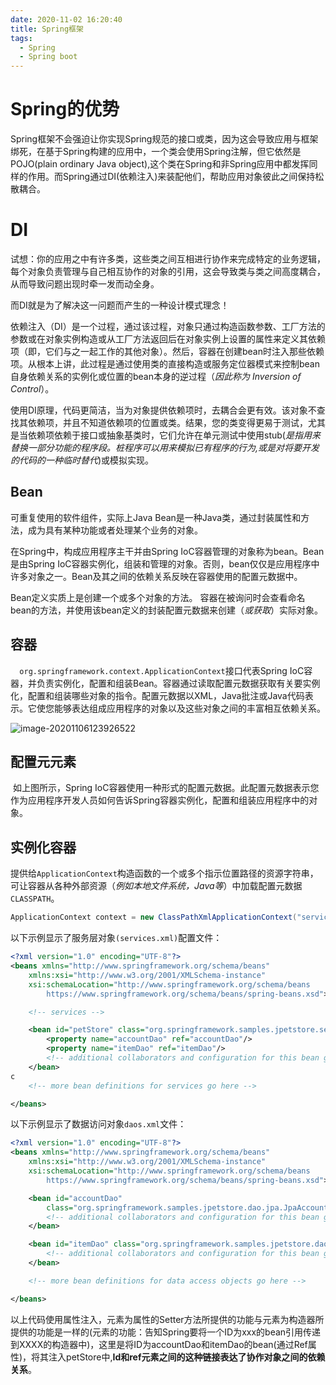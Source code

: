```yaml
---
date: 2020-11-02 16:20:40
title: Spring框架
tags:
  - Spring
  - Spring boot
---
```


# Spring的优势

  Spring框架不会强迫让你实现Spring规范的接口或类，因为这会导致应用与框架绑死，在基于Spring构建的应用中，一个类会使用Spring注解，但它依然是POJO(plain ordinary Java object),这个类在Spring和非Spring应用中都发挥同样的作用。而Spring通过DI(依赖注入)来装配他们，帮助应用对象彼此之间保持松散耦合。

# DI

  试想：你的应用之中有许多类，这些类之间互相进行协作来完成特定的业务逻辑，每个对象负责管理与自己相互协作的对象的引用，这会导致类与类之间高度耦合，从而导致问题出现时牵一发而动全身。

  而DI就是为了解决这一问题而产生的一种设计模式理念！

 依赖注入（DI）是一个过程，通过该过程，对象只通过构造函数参数、工厂方法的参数或在对象实例构造或从工厂方法返回后在对象实例上设置的属性来定义其依赖项（即，它们与之一起工作的其他对象）。然后，容器在创建bean时注入那些依赖项。从根本上讲，此过程是通过使用类的直接构造或服务定位器模式来控制bean自身依赖关系的实例化或位置的bean本身的逆过程（*因此称为 Inversion of Control*）。

  使用DI原理，代码更简洁，当为对象提供依赖项时，去耦合会更有效。该对象不查找其依赖项，并且不知道依赖项的位置或类。结果，您的类变得更易于测试，尤其是当依赖项依赖于接口或抽象基类时，它们允许在单元测试中使用stub(*是指用来替换一部分功能的程序段。桩程序可以用来模拟已有程序的行为,或是对将要开发的代码的一种临时替代*)或模拟实现。

## Bean

  可重复使用的软件组件，实际上Java Bean是一种Java类，通过封装属性和方法，成为具有某种功能或者处理某个业务的对象。

  在Spring中，构成应用程序主干并由Spring IoC容器管理的对象称为bean。Bean是由Spring IoC容器实例化，组装和管理的对象。否则，bean仅仅是应用程序中许多对象之一。Bean及其之间的依赖关系反映在容器使用的配置元数据中。

  Bean定义实质上是创建一个或多个对象的方法。 容器在被询问时会查看命名bean的方法，并使用该bean定义的封装配置元数据来创建（*或获取*）实际对象。

## 容器

`  org.springframework.context.ApplicationContext`接口代表Spring IoC容器，并负责实例化，配置和组装Bean。容器通过读取配置元数据获取有关要实例化，配置和组装哪些对象的指令。配置元数据以XML，Java批注或Java代码表示。它使您能够表达组成应用程序的对象以及这些对象之间的丰富相互依赖关系。

![image-20201106123926522](https://cdn.jsdelivr.net/gh/nanxi1234/picture//2020/20201106132452.png)

## 配置元元素

​    如上图所示，Spring IoC容器使用一种形式的配置元数据。此配置元数据表示您作为应用程序开发人员如何告诉Spring容器实例化，配置和组装应用程序中的对象。

## 实例化容器

提供给`ApplicationContext`构造函数的一个或多个指示位置路径的资源字符串，可让容器从各种外部资源（*例如本地文件系统，Java等*）中加载配置元数据`CLASSPATH`。

```java
ApplicationContext context = new ClassPathXmlApplicationContext("services.xml", "daos.xml");
```

以下示例显示了服务层对象`(services.xml)`配置文件：

```xml
<?xml version="1.0" encoding="UTF-8"?>
<beans xmlns="http://www.springframework.org/schema/beans"
    xmlns:xsi="http://www.w3.org/2001/XMLSchema-instance"
    xsi:schemaLocation="http://www.springframework.org/schema/beans
        https://www.springframework.org/schema/beans/spring-beans.xsd">

    <!-- services -->

    <bean id="petStore" class="org.springframework.samples.jpetstore.services.PetStoreServiceImpl">
        <property name="accountDao" ref="accountDao"/>
        <property name="itemDao" ref="itemDao"/>
        <!-- additional collaborators and configuration for this bean go here -->
    </bean>
c
    <!-- more bean definitions for services go here -->

</beans>
```

以下示例显示了数据访问对象`daos.xml`文件：

```xml
<?xml version="1.0" encoding="UTF-8"?>
<beans xmlns="http://www.springframework.org/schema/beans"
    xmlns:xsi="http://www.w3.org/2001/XMLSchema-instance"
    xsi:schemaLocation="http://www.springframework.org/schema/beans
        https://www.springframework.org/schema/beans/spring-beans.xsd">

    <bean id="accountDao"
        class="org.springframework.samples.jpetstore.dao.jpa.JpaAccountDao">
        <!-- additional collaborators and configuration for this bean go here -->
    </bean>

    <bean id="itemDao" class="org.springframework.samples.jpetstore.dao.jpa.JpaItemDao">
        <!-- additional collaborators and configuration for this bean go here -->
    </bean>

    <!-- more bean definitions for data access objects go here -->

</beans>
```

以上代码使用属性注入，<property>元素为属性的Setter方法所提供的功能与<constructor-arg>元素为构造器所提供的功能是一样的(<constructor-arg>元素的功能：告知Spring要将一个ID为xxx的bean引用传递到XXXX的构造器中)，这里是将ID为accountDao和itemDao的bean(通过Ref属性)，将其注入petStore中,**Id和ref元素之间的这种链接表达了协作对象之间的依赖关系**。

